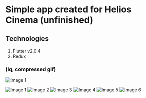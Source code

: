 # Simple app created for Helios Cinema (unfinished)

## Technologies
1. Flutter v2.0.4
1. Redux

### (lq, compressed gif)

![Image 1](https://github.com/gtteamamxx/HeliosAppFlutter/blob/master/gif_helios.gif?raw=true)

![Image 1](https://github.com/gtteamamxx/HeliosAppFlutter/blob/master/Screenshot_0.png?raw=true)
![Image 2](https://github.com/gtteamamxx/HeliosAppFlutter/blob/master/Screenshot_1.png?raw=true)
![Image 3](https://github.com/gtteamamxx/HeliosAppFlutter/blob/master/Screenshot_2.png?raw=true)
![Image 4](https://github.com/gtteamamxx/HeliosAppFlutter/blob/master/Screenshot_3.png?raw=true)
![Image 5](https://github.com/gtteamamxx/HeliosAppFlutter/blob/master/Screenshot_4.png?raw=true)
![Image 6](https://github.com/gtteamamxx/HeliosAppFlutter/blob/master/Screenshot_5.png?raw=true)

